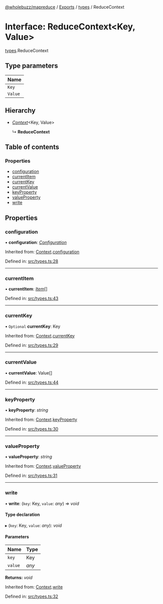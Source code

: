[@wholebuzz/mapreduce](../README.md) / [Exports](../modules.md) / [types](../modules/types.md) / ReduceContext

# Interface: ReduceContext<Key, Value\>

[types](../modules/types.md).ReduceContext

## Type parameters

| Name |
| :------ |
| `Key` |
| `Value` |

## Hierarchy

- [*Context*](types.context.md)<Key, Value\>

  ↳ **ReduceContext**

## Table of contents

### Properties

- [configuration](types.reducecontext.md#configuration)
- [currentItem](types.reducecontext.md#currentitem)
- [currentKey](types.reducecontext.md#currentkey)
- [currentValue](types.reducecontext.md#currentvalue)
- [keyProperty](types.reducecontext.md#keyproperty)
- [valueProperty](types.reducecontext.md#valueproperty)
- [write](types.reducecontext.md#write)

## Properties

### configuration

• **configuration**: [*Configuration*](config.configuration.md)

Inherited from: [Context](types.context.md).[configuration](types.context.md#configuration)

Defined in: [src/types.ts:28](https://github.com/wholebuzz/mapreduce/blob/master/src/types.ts#L28)

___

### currentItem

• **currentItem**: [*Item*](types.item.md)[]

Defined in: [src/types.ts:43](https://github.com/wholebuzz/mapreduce/blob/master/src/types.ts#L43)

___

### currentKey

• `Optional` **currentKey**: Key

Inherited from: [Context](types.context.md).[currentKey](types.context.md#currentkey)

Defined in: [src/types.ts:29](https://github.com/wholebuzz/mapreduce/blob/master/src/types.ts#L29)

___

### currentValue

• **currentValue**: Value[]

Defined in: [src/types.ts:44](https://github.com/wholebuzz/mapreduce/blob/master/src/types.ts#L44)

___

### keyProperty

• **keyProperty**: *string*

Inherited from: [Context](types.context.md).[keyProperty](types.context.md#keyproperty)

Defined in: [src/types.ts:30](https://github.com/wholebuzz/mapreduce/blob/master/src/types.ts#L30)

___

### valueProperty

• **valueProperty**: *string*

Inherited from: [Context](types.context.md).[valueProperty](types.context.md#valueproperty)

Defined in: [src/types.ts:31](https://github.com/wholebuzz/mapreduce/blob/master/src/types.ts#L31)

___

### write

• **write**: (`key`: Key, `value`: *any*) => *void*

#### Type declaration

▸ (`key`: Key, `value`: *any*): *void*

#### Parameters

| Name | Type |
| :------ | :------ |
| `key` | Key |
| `value` | *any* |

**Returns:** *void*

Inherited from: [Context](types.context.md).[write](types.context.md#write)

Defined in: [src/types.ts:32](https://github.com/wholebuzz/mapreduce/blob/master/src/types.ts#L32)
